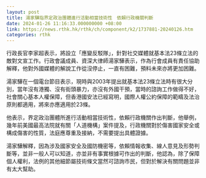 ```yaml
---
layout: post
title: 湯家驊指界定政治團體進行活動相當技術性　依賴行政機關判斷
date: 2024-01-26 11:16:33.000000000 +08:00
link: https://news.rthk.hk/rthk/ch/component/k2/1737881-20240126.htm
categories: rthk
---
```


行政長官李家超表示，將設立「應變反駁隊」，針對社交媒體就基本法23條立法的敵對文宣工作。行政會議成員、資深大律師湯家驊表示，作為行會成員有責任協助解釋，他對外國媒體的解說工作從沒停止，一直有困難，預料未來亦將更加困難。

湯家驊在一個電台節目表示，現時與2003年提出就基本法23條立法時有很大分別，當年沒有港獨、沒有街頭暴力，亦沒有外國干預，當時的諮詢工作做得不好，社會關心基本人權保障，但香港國安法已經寫明，國際人權公約保障的範疇及法治原則都適用，將來亦應適用於23條。

他表示，界定政治團體所進行活動相當技術性，依賴行政機關作出判斷，他舉例，幾年前美國最高法院就有關「人道機構」案件提及，行政機關對於傷害國家安全或構成傷害的性質，法庭應尊重及接納，不需要提出具體證據。

湯家驊解釋，因為涉及國家安全及國防機密等，依賴情報收集、線人意見及形勢判斷等，並非一般人可以知道，亦並非有事實根據可作出的判斷，他認為，除了保障個人權利，法例的其他細節屬技術條文當然可諮詢市民，但對於解決有關問題並非有太大幫助。
